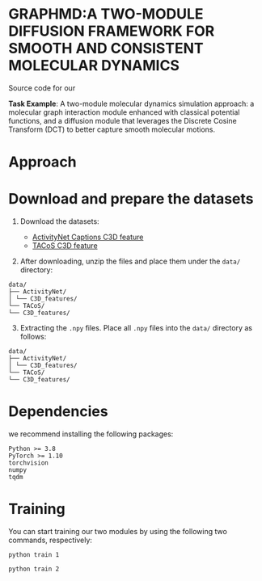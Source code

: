 # GRAPHMD:A TWO-MODULE DIFFUSION FRAMEWORK FOR SMOOTH AND CONSISTENT MOLECULAR DYNAMICS
Source code for our 

**Task Example**: A two-module molecular dynamics simulation approach: a molecular graph interaction module enhanced with classical potential functions, and a diffusion module that leverages the Discrete Cosine Transform (DCT) to better capture smooth molecular motions.

# Approach

# Download and prepare the datasets
1. Download the datasets:

   - [ActivityNet Captions C3D feature](https://example.com/ActivityNet_C3D.zip)
   - [TACoS C3D feature](https://example.com/TACoS_C3D.zip)

2. After downloading, unzip the files and place them under the `data/` directory:

```
data/
├── ActivityNet/
│ └── C3D_features/
└── TACoS/
└── C3D_features/
```

3. Extracting the `.npy` files.  Place all `.npy` files into the `data/` directory as follows:

```
data/
├── ActivityNet/
│ └── C3D_features/
└── TACoS/
└── C3D_features/
```
# Dependencies
we recommend installing the following packages:

```
Python >= 3.8
PyTorch >= 1.10
torchvision
numpy
tqdm
```

# Training
You can start training our two modules by using the following two commands, respectively:

```
python train 1
```

```
python train 2
```
